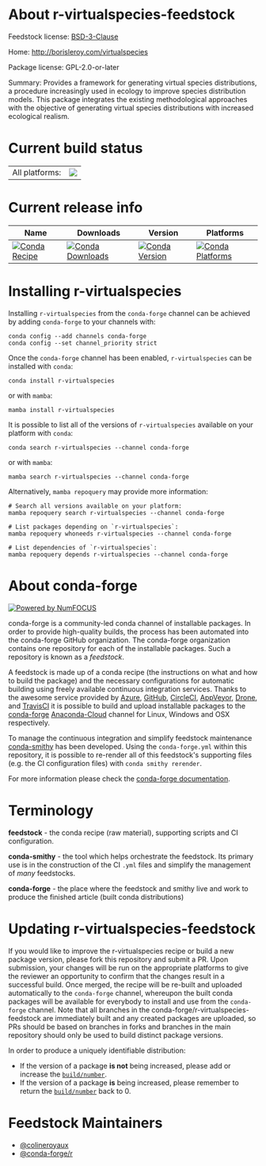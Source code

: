 About r-virtualspecies-feedstock
================================

Feedstock license: [BSD-3-Clause](https://github.com/conda-forge/r-virtualspecies-feedstock/blob/main/LICENSE.txt)

Home: http://borisleroy.com/virtualspecies

Package license: GPL-2.0-or-later

Summary: Provides a framework for generating virtual species distributions, a procedure increasingly used in ecology to improve species distribution models. This package integrates the existing methodological approaches with the objective of generating virtual species distributions with increased ecological realism.

Current build status
====================


<table><tr><td>All platforms:</td>
    <td>
      <a href="https://dev.azure.com/conda-forge/feedstock-builds/_build/latest?definitionId=12272&branchName=main">
        <img src="https://dev.azure.com/conda-forge/feedstock-builds/_apis/build/status/r-virtualspecies-feedstock?branchName=main">
      </a>
    </td>
  </tr>
</table>

Current release info
====================

| Name | Downloads | Version | Platforms |
| --- | --- | --- | --- |
| [![Conda Recipe](https://img.shields.io/badge/recipe-r--virtualspecies-green.svg)](https://anaconda.org/conda-forge/r-virtualspecies) | [![Conda Downloads](https://img.shields.io/conda/dn/conda-forge/r-virtualspecies.svg)](https://anaconda.org/conda-forge/r-virtualspecies) | [![Conda Version](https://img.shields.io/conda/vn/conda-forge/r-virtualspecies.svg)](https://anaconda.org/conda-forge/r-virtualspecies) | [![Conda Platforms](https://img.shields.io/conda/pn/conda-forge/r-virtualspecies.svg)](https://anaconda.org/conda-forge/r-virtualspecies) |

Installing r-virtualspecies
===========================

Installing `r-virtualspecies` from the `conda-forge` channel can be achieved by adding `conda-forge` to your channels with:

```
conda config --add channels conda-forge
conda config --set channel_priority strict
```

Once the `conda-forge` channel has been enabled, `r-virtualspecies` can be installed with `conda`:

```
conda install r-virtualspecies
```

or with `mamba`:

```
mamba install r-virtualspecies
```

It is possible to list all of the versions of `r-virtualspecies` available on your platform with `conda`:

```
conda search r-virtualspecies --channel conda-forge
```

or with `mamba`:

```
mamba search r-virtualspecies --channel conda-forge
```

Alternatively, `mamba repoquery` may provide more information:

```
# Search all versions available on your platform:
mamba repoquery search r-virtualspecies --channel conda-forge

# List packages depending on `r-virtualspecies`:
mamba repoquery whoneeds r-virtualspecies --channel conda-forge

# List dependencies of `r-virtualspecies`:
mamba repoquery depends r-virtualspecies --channel conda-forge
```


About conda-forge
=================

[![Powered by
NumFOCUS](https://img.shields.io/badge/powered%20by-NumFOCUS-orange.svg?style=flat&colorA=E1523D&colorB=007D8A)](https://numfocus.org)

conda-forge is a community-led conda channel of installable packages.
In order to provide high-quality builds, the process has been automated into the
conda-forge GitHub organization. The conda-forge organization contains one repository
for each of the installable packages. Such a repository is known as a *feedstock*.

A feedstock is made up of a conda recipe (the instructions on what and how to build
the package) and the necessary configurations for automatic building using freely
available continuous integration services. Thanks to the awesome service provided by
[Azure](https://azure.microsoft.com/en-us/services/devops/), [GitHub](https://github.com/),
[CircleCI](https://circleci.com/), [AppVeyor](https://www.appveyor.com/),
[Drone](https://cloud.drone.io/welcome), and [TravisCI](https://travis-ci.com/)
it is possible to build and upload installable packages to the
[conda-forge](https://anaconda.org/conda-forge) [Anaconda-Cloud](https://anaconda.org/)
channel for Linux, Windows and OSX respectively.

To manage the continuous integration and simplify feedstock maintenance
[conda-smithy](https://github.com/conda-forge/conda-smithy) has been developed.
Using the ``conda-forge.yml`` within this repository, it is possible to re-render all of
this feedstock's supporting files (e.g. the CI configuration files) with ``conda smithy rerender``.

For more information please check the [conda-forge documentation](https://conda-forge.org/docs/).

Terminology
===========

**feedstock** - the conda recipe (raw material), supporting scripts and CI configuration.

**conda-smithy** - the tool which helps orchestrate the feedstock.
                   Its primary use is in the construction of the CI ``.yml`` files
                   and simplify the management of *many* feedstocks.

**conda-forge** - the place where the feedstock and smithy live and work to
                  produce the finished article (built conda distributions)


Updating r-virtualspecies-feedstock
===================================

If you would like to improve the r-virtualspecies recipe or build a new
package version, please fork this repository and submit a PR. Upon submission,
your changes will be run on the appropriate platforms to give the reviewer an
opportunity to confirm that the changes result in a successful build. Once
merged, the recipe will be re-built and uploaded automatically to the
`conda-forge` channel, whereupon the built conda packages will be available for
everybody to install and use from the `conda-forge` channel.
Note that all branches in the conda-forge/r-virtualspecies-feedstock are
immediately built and any created packages are uploaded, so PRs should be based
on branches in forks and branches in the main repository should only be used to
build distinct package versions.

In order to produce a uniquely identifiable distribution:
 * If the version of a package **is not** being increased, please add or increase
   the [``build/number``](https://docs.conda.io/projects/conda-build/en/latest/resources/define-metadata.html#build-number-and-string).
 * If the version of a package **is** being increased, please remember to return
   the [``build/number``](https://docs.conda.io/projects/conda-build/en/latest/resources/define-metadata.html#build-number-and-string)
   back to 0.

Feedstock Maintainers
=====================

* [@colineroyaux](https://github.com/colineroyaux/)
* [@conda-forge/r](https://github.com/conda-forge/r/)

